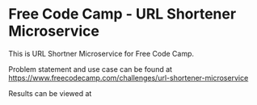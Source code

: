 # Free Code Camp - URL Shortener Microservice

This is URL Shortner Microservice for Free Code Camp.

Problem statement and use case can be found at https://www.freecodecamp.com/challenges/url-shortener-microservice

Results can be viewed at 
